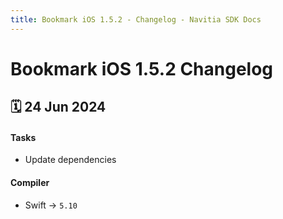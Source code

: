 ```yaml
---
title: Bookmark iOS 1.5.2 - Changelog - Navitia SDK Docs
---
```


# Bookmark iOS 1.5.2 Changelog

<h2>🗓 24 Jun 2024</h2>

#### Tasks
- Update dependencies

#### Compiler
-  Swift -> `5.10`
